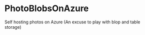 PhotoBlobsOnAzure
=================

Self hosting photos on Azure (An excuse to play with blop and table storage)


